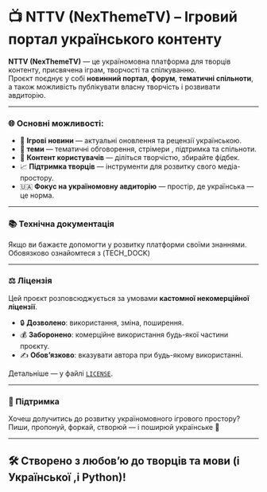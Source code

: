 # 📺 NTTV (NexThemeTV) – Ігровий портал українського контенту

**NTTV (NexThemeTV)** — це україномовна платформа для творців контенту, присвячена іграм, творчості та спілкуванню.  
Проєкт поєднує у собі **новинний портал**, **форум**, **тематичні спільноти**, а також можливість публікувати власну творчість і розвивати авдиторію.

---

### 🌐 Основні можливості:

- 📰 **Ігрові новини** — актуальні оновлення та рецензії українською.
- 💬 **теми** — тематичні обговорення, стрімери , підтримка та спільноти.
- 🎨 **Контент користувачів** — діліться творчістю, збирайте фідбек.
- 📈 **Підтримка творців** — інструменти для розвитку свого медіа-простору.
- 🇺🇦 **Фокус на україномовну авдиторію** — простір, де українська — це норма.

---

### 📚 Технічна документація
Якщо ви бажаєте допомогти у розвитку платформи своїми знаннями. Обовязково ознайомтеся з (TECH_DOCK)

---

### ⚖️ Ліцензія

Цей проєкт розповсюджується за умовами **кастомної некомерційної ліцензії**.

- 🔒 **Дозволено**: використання, зміна, поширення.
- 💰 **Заборонено**: комерційне використання будь-якої частини проєкту.
- ✍️ **Обов’язково**: вказувати автора при будь-якому використанні.

Детальніше — у файлі [`LICENSE`](./LICENSE).

---

### 🤝 Підтримка

Хочеш долучитись до розвитку україномовного ігрового простору?  
Пиши, пропонуй, форкай, створюй — і поширюй українське 🌻

---

## 🛠️ Створено з любов’ю до творців та мови (і Української ,і Python)!
